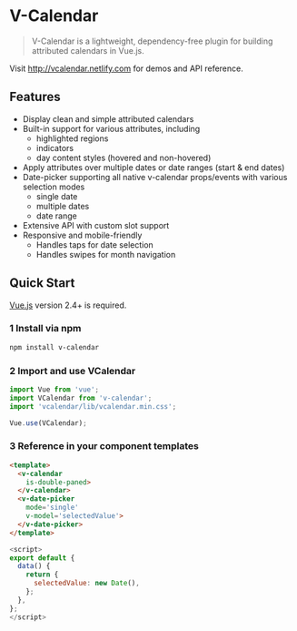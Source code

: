 # V-Calendar

> V-Calendar is a lightweight, dependency-free plugin for building attributed calendars in Vue.js.

Visit http://vcalendar.netlify.com for demos and API reference.

## Features

* Display clean and simple attributed calendars
* Built-in support for various attributes, including
  * highlighted regions
  * indicators
  * day content styles (hovered and non-hovered)
* Apply attributes over multiple dates or date ranges (start & end dates)
* Date-picker supporting all native v-calendar props/events with various selection modes
  * single date
  * multiple dates
  * date range
* Extensive API with custom slot support
* Responsive and mobile-friendly
  * Handles taps for date selection
  * Handles swipes for month navigation

## Quick Start

[Vue.js](https://vuejs.org) version 2.4+ is required.

### 1 Install via npm

```bash
npm install v-calendar
```

### 2 Import and use VCalendar
```javascript
import Vue from 'vue';
import VCalendar from 'v-calendar';
import 'vcalendar/lib/vcalendar.min.css';

Vue.use(VCalendar);
```

### 3 Reference in your component templates
```html
<template>
  <v-calendar
    is-double-paned>
  </v-calendar>
  <v-date-picker
    mode='single'
    v-model='selectedValue'>
  </v-date-picker>
</template>
```
```javascript
<script>
export default {
  data() {
    return {
      selectedValue: new Date(),
    };
  },
};
</script>
```